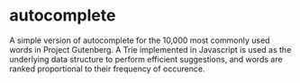 # autocomplete

A simple version of autocomplete for the 10,000 most commonly used words in Project Gutenberg. A Trie implemented in Javascript is used as the underlying data structure to perform efficient suggestions, and words are ranked proportional to their frequency of occurence.
